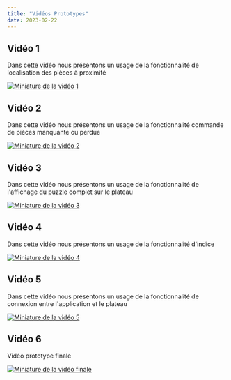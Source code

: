 ```yaml
---
title: "Vidéos Prototypes"
date: 2023-02-22
---
```

## Vidéo 1
Dans cette vidéo nous présentons un usage de la fonctionnalité de localisation des pièces à proximité

[![Miniature de la vidéo 1](https://img.youtube.com/vi/eevJPEDsoWs/hqdefault.jpg)](https://youtu.be/eevJPEDsoWs)

## Vidéo 2
Dans cette vidéo nous présentons un usage de la fonctionnalité commande de pièces manquante ou perdue

[![Miniature de la vidéo 2](https://img.youtube.com/vi/REsBxMq_gxg/hqdefault.jpg)](https://youtu.be/REsBxMq_gxg)

## Vidéo 3
Dans cette vidéo nous présentons un usage de la fonctionnalité de l'affichage du puzzle complet sur le plateau

[![Miniature de la vidéo 3](https://img.youtube.com/vi/FDZ_4k6-Cp4/hqdefault.jpg)](https://youtu.be/FDZ_4k6-Cp4)

## Vidéo 4
Dans cette vidéo nous présentons un usage de la fonctionnalité d'indice

[![Miniature de la vidéo 4](https://img.youtube.com/vi/mFiYeKZf_Kk/hqdefault.jpg)](https://youtu.be/mFiYeKZf_Kk)

## Vidéo 5
Dans cette vidéo nous présentons un usage de la fonctionnalité de connexion entre l'application et le plateau

[![Miniature de la vidéo 5](https://img.youtube.com/vi/9FuDAkstKr0/hqdefault.jpg)](https://youtu.be/9FuDAkstKr0)

## Vidéo 6
Vidéo prototype finale

[![Miniature de la vidéo finale](https://img.youtube.com/vi/TMPZP3UgcjA/hqdefault.jpg)](https://youtu.be/TMPZP3UgcjA)
